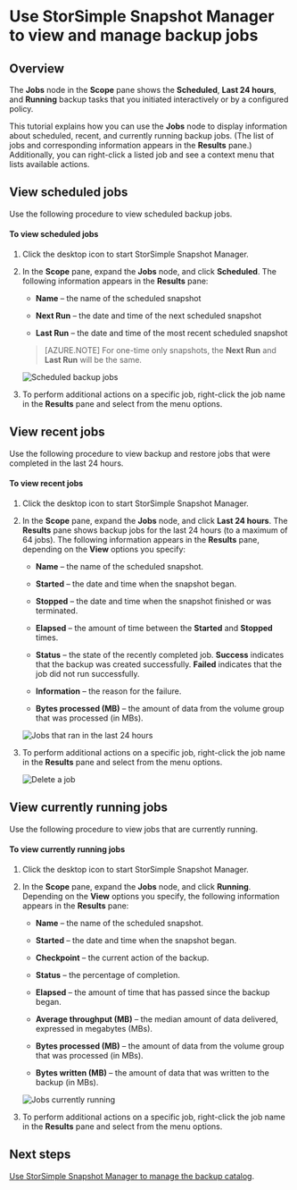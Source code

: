 <properties 
   pageTitle="StorSimple Snapshot Manager backup jobs | Microsoft Azure"
   description="Describes how to use the StorSimple Snapshot Manager MMC snap-in to view and manage scheduled, currently running, and completed backup jobs."
   services="storsimple"
   documentationCenter="NA"
   authors="SharS"
   manager="carolz"
   editor="" />
<tags 
   ms.service="storsimple"
   ms.devlang="NA"
   ms.topic="article"
   ms.tgt_pltfrm="NA"
   ms.workload="TBD"
   ms.date="09/05/2015"
   ms.author="v-sharos" />


# Use StorSimple Snapshot Manager to view and manage backup jobs

## Overview

The **Jobs** node in the **Scope** pane shows the **Scheduled**, **Last 24 hours**, and **Running** backup tasks that you initiated interactively or by a configured policy. 

This tutorial explains how you can use the **Jobs** node to display information about scheduled, recent, and currently running backup jobs. (The list of jobs and corresponding information appears in the **Results** pane.) Additionally, you can right-click a listed job and see a context menu that lists available actions.

## View scheduled jobs

Use the following procedure to view scheduled backup jobs.

#### To view scheduled jobs

1. Click the desktop icon to start StorSimple Snapshot Manager. 

2. In the **Scope** pane, expand the **Jobs** node, and click **Scheduled**. The following information appears in the **Results** pane:

    - **Name** – the name of the scheduled snapshot

    - **Next Run** – the date and time of the next scheduled snapshot

    - **Last Run** – the date and time of the most recent scheduled snapshot

    >[AZURE.NOTE] For one-time only snapshots, the **Next Run** and **Last Run** will be the same. 
 
    ![Scheduled backup jobs](./media/storsimple-snapshot-manager-manage-backup-jobs/HCS_SSM_Jobs_scheduled.png) 
 
3. To perform additional actions on a specific job, right-click the job name in the **Results** pane and select from the menu options.

## View recent jobs

Use the following procedure to view backup and restore jobs that were completed in the last 24 hours.

#### To view recent jobs

1. Click the desktop icon to start StorSimple Snapshot Manager.

2. In the **Scope** pane, expand the **Jobs** node, and click **Last 24 hours**. The **Results** pane shows backup jobs for the last 24 hours (to a maximum of 64 jobs). The following information appears in the **Results** pane, depending on the **View** options you specify:

    - **Name** – the name of the scheduled snapshot.
 
    - **Started** – the date and time when the snapshot began.

    - **Stopped** – the date and time when the snapshot finished or was terminated.

    - **Elapsed** – the amount of time between the **Started** and **Stopped** times.

    - **Status** – the state of the recently completed job. **Success** indicates that the backup was created successfully. **Failed** indicates that the job did not run successfully.

    - **Information** – the reason for the failure.

    - **Bytes processed (MB)** – the amount of data from the volume group that was processed (in MBs). 

    ![Jobs that ran in the last 24 hours](./media/storsimple-snapshot-manager-manage-backup-jobs/HCS_SSM_Jobs_Last_24_hours.png) 

3. To perform additional actions on a specific job, right-click the job name in the **Results** pane and select from the menu options.

    ![Delete a job](./media/storsimple-snapshot-manager-manage-backup-catalog/HCS_SSM_Delete_backup.png) 
     
## View currently running jobs

Use the following procedure to view jobs that are currently running.

#### To view currently running jobs

1. Click the desktop icon to start StorSimple Snapshot Manager.

2. In the **Scope** pane, expand the **Jobs** node, and click **Running**. Depending on the **View** options you specify, the following information appears in the **Results** pane: 

    - **Name** – the name of the scheduled snapshot.

    - **Started** – the date and time when the snapshot began.

    - **Checkpoint** – the current action of the backup.

    - **Status** – the percentage of completion.
    
    - **Elapsed** – the amount of time that has passed since the backup began. 

    - **Average throughput (MB)** – the median amount of data delivered, expressed in megabytes (MBs).

    - **Bytes processed (MB)** – the amount of data from the volume group that was processed (in MBs).

    - **Bytes written (MB)** – the amount of data that was written to the backup (in MBs).

    ![Jobs currently running](./media/storsimple-snapshot-manager-manage-backup-jobs/HCS_SSM_Jobs_running.png)

3. To perform additional actions on a specific job, right-click the job name in the **Results** pane and select from the menu options.

## Next steps

[Use StorSimple Snapshot Manager to manage the backup catalog](storsimple-snapshot-manager-manage-backup-catalog.md).















            


 

